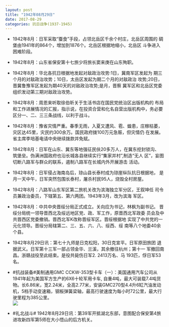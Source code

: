```yaml
---
layout: post
title: "1942年08月29日"
date: 2017-08-29
categories: 抗日战争(1937-1945)
---
```


<meta name="referrer" content="no-referrer" />

- 1942年8月：日军采取“蚕食”手段，占领北岳区千余个村庄，北岳区周围的 碉堡由1941年的864个，增加到1876个。北岳区根据地缩小，北岳区 斗争进入困难阶段。 

- 1942年8月：山东省保安第十七旅少将旅长窦来庚在山东殉职。 

- 1942年8月：华北各抗日根据地发起对敌政治攻势:1日，冀南军区发起为 期三个月的对敌政治攻势；10日，太岳区发起为期二个月的对敌政治 攻势;20日，晋冀鲁豫军区发起为期40天的对敌政治攻势;是月，晋察 冀军区和北岳区党委组织发动第三期对敌政治攻势。 

- 1942年8月：周恩来听取徐伯昕关于生活书店在国民党统治区出版机构的 布局和工作进展情况的汇报，指示说，在投资合营和化名自营出版机构中，务必要区分一、二、三三条战线，以利于战斗。 

- 1942年8月：豫省灾情严重。春季无雨，入夏又遭风、雹、蝗患，庄稼枯萎， 灾区达45里，灾民约300余万。国民政府拨100万元急赈，但灾情仍 在发展。省主席李培基电请中央继续拨款并免赋。 

- 1942年8月：日军在山东、冀东等地强征民伕20多万人，在冀东挖封锁沟、 筑堡垒。伪满洲国政府也沿长城各县继续实行“集家并村”,制造“无人 区”，妄图切断八路军与群众的联系，遏制八路军在长城内外开展游击 活动。 

- 1942年8月：日军侵占海南岛后，琼山县长泰村成为琼崖纵队抗日根据地， 是月一天中午，日军突然包围长泰村，屠杀村民95人，烧毁全村房屋。 

- 1942年8月：八路军山东军区第二旅机关改为滨海独立军分区，王叙坤任 司令员兼政治委员，下辖第五、第六两团。1943年3月，改为滨海 军区。 

- 1942年8月：中共中央晋绥分局正式成立。关向应为书记，林枫为副书记。 晋绥分局统一领导晋西北及绥远地区党、政、军工作，原晋西北军政委 员会及中共晋西区党委撤销。晋西北军K改称晋绥军区。晋绥根据地 实现了中共党的一元化领导。晋绥分局辖第二、三、五、六、八、绥西、绥 南等八个地委40余个县。 

- 1942年8月29日讯：第七十九师是日克松阳，30日克宣平。日军原田旅团 退据武义。日军第十三军一部占领金华、兰溪，其余撤往杭州；第十一 军撤回南昌。浙赣战役至此结束。是役共毙伤日军2. 2413万名、马 193匹，俘日军53名。 

- #抗战装备#美制通用GMC CCKW-353型卡车（一）：美国通用汽车公司从1941年起为美国军方生产的6X6十轮军用卡车, 自重4吨，最大可装载7.4吨货物。长6.86米，宽2.24米，全高2.77米，安装GMC270型4.4升6缸汽油发动机，5档手动变速箱，钢板弹簧梁轴，最高行驶速度为每小时72公里，最大行驶里程为385公里。 <br/><img src="https://wx4.sinaimg.cn/large/aca367d8ly1fj0d4g7zo5j20dm0qfgra.jpg" />

- #礼北战斗# 1942年8月29日讯：第39军开抵湖北东部，意图配合保安第4旅进攻新四军第5师在大小悟山的后方机关。 

